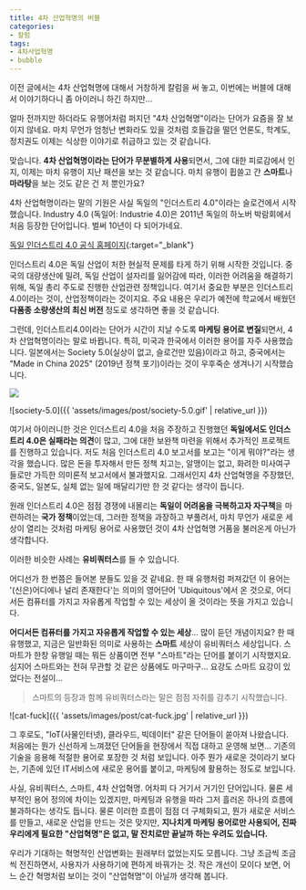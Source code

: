 ```yaml
---
title: 4차 산업혁명의 버블
categories:
- 칼럼
tags:
- 4차사업혁명
- bubble
---
```


이전 글에서는 4차 산업혁명에 대해서 거창하게 칼럼을 써 놓고, 이번에는 버블에 대해서 이야기하다니 좀 아이러니 하긴 하지만...

얼마 전까지만 하더라도 유행어처럼 퍼지던 "4차 산업혁명"이라는 단어가 요즘을 잘 보이지 않네요. 마치 무언가 엄청난 변화라도 있을 것처럼 호들갑을 떨던 언론도, 학계도, 정치권도 이제는 식상한 이야기로 취급하고 있는 것 같습니다.

맞습니다. **4차 산업혁명이라는 단어가 무분별하게 사용**되면서, 그에 대한 피로감에서 인지, 이제는 마치 유행이 지난 패션을 보는 것 같습니다. 마치 유행이 휩쓸고 간 **스마트**나 **마라탕**을 보는 것도 같은 건 저 뿐인가요?

4차 산업혁명이라는 말의 기원은 사실 독일의 "인더스트리 4.0"이라는 슬로건에서 시작했습니다. Industry 4.0 (독일어: Industrie 4.0)은 2011년 독일의 하노버 박람회에서 처음 등장한 단어입니다. 벌써 10년이 다 되어가네요.

[독일 인더스트리 4.0 공식 홈페이지](https://www.plattform-i40.de/PI40/Navigation/DE/Home/home.html){:target="_blank"}

인더스트리 4.0은 독일 산업이 처한 현실적 문제를 타게 하기 위해 시작한 것입니다. 중국의 대량생산에 밀려, 독일 산업이 설자리를 잃어감에 따라, 이러한 어려움을 해결하기 위해, 독일 총리 주도로 진행한 산업관련 정책입니다. 여기서 중요한 부분은 인더스트리 4.0이라는 것이, 산업정책이라는 것이지요. 주요 내용은 우리가 예전에 학교에서 배웠던 **다품종 소량생산의 최신 버전** 정도로 생각하면 좋을 것 같습니다.

그런데, 인더스트리4.0이라는 단어가 시간이 지날 수도록 **마케팅 용어로 변질**되면서, 4차 산업혁명이라는 말로 바뀝니다. 특히, 미국과 한국에서 이러한 용어를 자주 사용했습니다. 일본에서는 Society 5.0(실상이 없고, 슬로건만 있음)이라고 하고, 중국에서는 "Made in China 2025" (2019년 정책 포기)이라는 것이 우후죽순 생겨나기 시작했습니다.

![](https://40uu5c99f3a2ja7s7miveqgqu-wpengine.netdna-ssl.com/wp-content/uploads/2017/03/The-evolutionary-aspect-of-the-Society-5.0-concept-as-introduced-in-the-5th-Science-and-Technology-Basic-Plan-of-Japan-source-Keidanren-paper.gif)

![society-5.0]({{ 'assets/images/post/society-5.0.gif' | relative_url }})

여기서 아이러니한 것은 인더스트리 4.0을 처음 주장하고 진행했던 **독일에서도 인더스트리 4.0은 실패라는 의견**이 많고, 그에 대한 보완책 마련을 위해서 추가적인 프로젝트를 진행하고 있습니다. 저도 처음 인더스트리 4.0 보고서를 보고는 "이게 뭐야?"라는 생각을 했습니다. 많은 돈을 투자해서 만든 정책 치고는, 알맹이는 없고, 화려한 미사여구들로만 가득한 의미론적 보고서에서 불과했지요. 그래서인지 4차 산업혁명을 주장했던, 중국도, 일본도, 실체 없는 일에 매달리기만 한 것 같다는 생각이 듭니다.

원래 인더스트리 4.0은 점점 경쟁에 내몰리는 **독일이 어려움을 극복하고자 자구책**을 마련하려는 **국가 정책**이었는데, 그러한 정책을 과장하고 부풀려서, 마치 무언가 새로운 세상이 열리는 것처럼 마케팅 용어로 사용했던 것이 4차 산업혁명 거품을 불러온게 아닌가 생각합니다.

이러한 비슷한 사례는 **유비쿼터스**를 들 수 있습니다.

어디선가 한 번쯤은 들어본 분들도 있을 것 같네요. 한 때 유행처럼 퍼져갔던 이 용어는 '(신은)어디에나 널리 존재한다'는 의미의 영어단어 'Ubiquitous'에서 온 것으로, 어디서든 컴퓨터를 가지고 자유롭게 작업할 수 있는 세상이 올 것이라는 뜻을 가지고 있습니다.

**어디서든 컴퓨터를 가지고 자유롭게 작업할 수 있는 세상**... 많이 듣던 개념이지요? 한 때 유행했고, 지금은 일반화된 의미로 사용하는 **스마트** 세상이 유비쿼터스 세상입니다. 스마트가 한창 유행일 때는 뭐든 상품이면 전부 "스마트"라는 단어를 붙이기 시작했지요. 심지어 스마트와는 전혀 무관할 것 같은 상품에도 마구마구... 요강도 스마트 요강이 있었다는 전설이...

> 스마트의 등장과 함께 유비쿼터스라는 말은 점점 자취를 감추기 시작했습니다.

![cat-fuck]({{ 'assets/images/post/cat-fuck.jpg' | relative_url }})

그 후로도, "IoT(사물인터넷), 클라우드, 빅데이터" 같은 단어들이 쏟아져 나왔습니다. 처음에는 뭔가 신선하게 느껴졌던 단어들을 현장에서 직접 대하고 운영해 보면... 기존의 기술을 응용해 적절한 용어로 포장한 것 처럼 보입니다. 아주 뭔가 새로운 것이라기 보다는, 기존에 있던 IT서비스에 새로운 용어를 붙이고, 마케팅에 활용하는 정도로 보입니다.

사실, 유비쿼터스, 스마트, 4차 산업혁명. 어차피 다 거기서 거기인 단어입니다. 물론 세부적인 용어 정의에 차이는 있겠지만, 마케팅과 유행을 따라 그저 흘러온 하나의 흐름에 불과하다는 생각도 듭니다. 물론 이러한 흐름이 점점 더 구체화되고, 뭔가 새로운 서비스를 만들고, 새로운 산업을 만드는 것은 맞지만, **지나치게 마케팅 용어로만 사용되어, 진짜 우리에게 필요한 "산업혁명"은 없고, 말 잔치로만 끝날까 하는 우려도 있습니다.**

우리가 기대하는 혁명적인 산업변화는 원래부터 없었는지도 모릅니다. 그냥 조금씩 조금씩 전진하면서, 사용자가 사용하기에 편하게 바꿔가는 것. 작은 개선이 모이다 보면, 어느 순간 혁명처럼 보이는 것이 "산업혁명"이 아닐까 생각해 봅니다.
